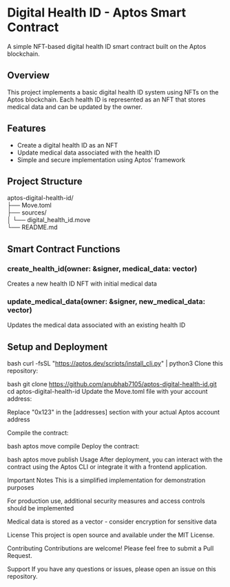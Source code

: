 # Digital Health ID - Aptos Smart Contract

A simple NFT-based digital health ID smart contract built on the Aptos blockchain.

## Overview

This project implements a basic digital health ID system using NFTs on the Aptos blockchain. Each health ID is represented as an NFT that stores medical data and can be updated by the owner.

## Features

- Create a digital health ID as an NFT
- Update medical data associated with the health ID
- Simple and secure implementation using Aptos' framework

## Project Structure
aptos-digital-health-id/ <br>
├── Move.toml <br>
├── sources/<br>
│ └── digital_health_id.move <br>
└── README.md <br>


## Smart Contract Functions

### create_health_id(owner: &signer, medical_data: vector<u8>)
Creates a new health ID NFT with initial medical data

### update_medical_data(owner: &signer, new_medical_data: vector<u8>)
Updates the medical data associated with an existing health ID

## Setup and Deployment

bash
curl -fsSL "https://aptos.dev/scripts/install_cli.py" | python3
Clone this repository:

bash
git clone https://github.com/anubhab7105/aptos-digital-health-id.git
cd aptos-digital-health-id
Update the Move.toml file with your account address:

Replace "0x123" in the [addresses] section with your actual Aptos account address

Compile the contract:

bash
aptos move compile
Deploy the contract:

bash
aptos move publish
Usage
After deployment, you can interact with the contract using the Aptos CLI or integrate it with a frontend application.

Important Notes
This is a simplified implementation for demonstration purposes

For production use, additional security measures and access controls should be implemented

Medical data is stored as a vector<u8> - consider encryption for sensitive data

License
This project is open source and available under the MIT License.

Contributing
Contributions are welcome! Please feel free to submit a Pull Request.

Support
If you have any questions or issues, please open an issue on this repository.